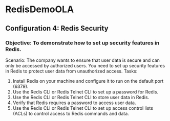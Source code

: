 # RedisDemoOLA

## Configuration 4: Redis Security
### Objective: To demonstrate how to set up security features in Redis.
Scenario: The company wants to ensure that user data is secure and can only be accessed by
authorized users. You need to set up security features in Redis to protect user data from
unauthorized access.
Tasks:
1. Install Redis on your machine and configure it to run on the default port (6379).
2. Use the Redis CLI or Redis Telnet CLI to set up a password for Redis.
3. Use the Redis CLI or Redis Telnet CLI to store user data in Redis.
4. Verify that Redis requires a password to access user data.
5. Use the Redis CLI or Redis Telnet CLI to set up access control lists (ACLs) to control
access to Redis commands and data.
